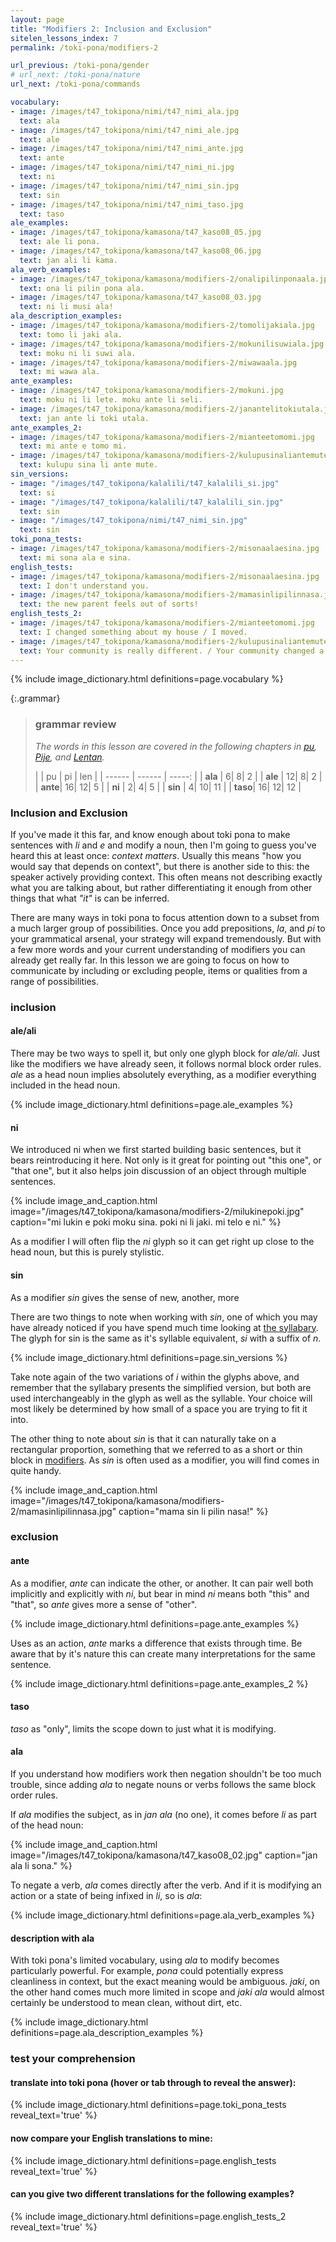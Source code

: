 ```yaml
---
layout: page
title: "Modifiers 2: Inclusion and Exclusion"
sitelen_lessons_index: 7
permalink: /toki-pona/modifiers-2

url_previous: /toki-pona/gender
# url_next: /toki-pona/nature
url_next: /toki-pona/commands

vocabulary:
- image: /images/t47_tokipona/nimi/t47_nimi_ala.jpg
  text: ala
- image: /images/t47_tokipona/nimi/t47_nimi_ale.jpg
  text: ale
- image: /images/t47_tokipona/nimi/t47_nimi_ante.jpg
  text: ante
- image: /images/t47_tokipona/nimi/t47_nimi_ni.jpg
  text: ni
- image: /images/t47_tokipona/nimi/t47_nimi_sin.jpg
  text: sin
- image: /images/t47_tokipona/nimi/t47_nimi_taso.jpg
  text: taso
ale_examples:
- image: /images/t47_tokipona/kamasona/t47_kaso08_05.jpg
  text: ale li pona.
- image: /images/t47_tokipona/kamasona/t47_kaso08_06.jpg
  text: jan ali li kama.
ala_verb_examples:
- image: /images/t47_tokipona/kamasona/modifiers-2/onalipilinponaala.jpg
  text: ona li pilin pona ala.
- image: /images/t47_tokipona/kamasona/t47_kaso08_03.jpg
  text: ni li musi ala!
ala_description_examples:
- image: /images/t47_tokipona/kamasona/modifiers-2/tomolijakiala.jpg
  text: tomo li jaki ala.
- image: /images/t47_tokipona/kamasona/modifiers-2/mokunilisuwiala.jpg
  text: moku ni li suwi ala.
- image: /images/t47_tokipona/kamasona/modifiers-2/miwawaala.jpg
  text: mi wawa ala.
ante_examples:
- image: /images/t47_tokipona/kamasona/modifiers-2/mokuni.jpg
  text: moku ni li lete. moku ante li seli.
- image: /images/t47_tokipona/kamasona/modifiers-2/janantelitokiutala.jpg
  text: jan ante li toki utala.
ante_examples_2:
- image: /images/t47_tokipona/kamasona/modifiers-2/mianteetomomi.jpg
  text: mi ante e tomo mi.
- image: /images/t47_tokipona/kamasona/modifiers-2/kulupusinaliantemute.jpg
  text: kulupu sina li ante mute.
sin_versions:
- image: "/images/t47_tokipona/kalalili/t47_kalalili_si.jpg"
  text: si
- image: "/images/t47_tokipona/kalalili/t47_kalalili_sin.jpg"
  text: sin
- image: "/images/t47_tokipona/nimi/t47_nimi_sin.jpg"
  text: sin
toki_pona_tests:
- image: /images/t47_tokipona/kamasona/modifiers-2/misonaalaesina.jpg
  text: mi sona ala e sina.
english_tests:
- image: /images/t47_tokipona/kamasona/modifiers-2/misonaalaesina.jpg
  text: I don't understand you.
- image: /images/t47_tokipona/kamasona/modifiers-2/mamasinlipilinnasa.jpg
  text: the new parent feels out of sorts!
english_tests_2:
- image: /images/t47_tokipona/kamasona/modifiers-2/mianteetomomi.jpg
  text: I changed something about my house / I moved.
- image: /images/t47_tokipona/kamasona/modifiers-2/kulupusinaliantemute.jpg
  text: Your community is really different. / Your community changed a lot.
---
```


{% include image_dictionary.html definitions=page.vocabulary %}

{:.grammar}
>### grammar review
>_The words in this lesson are covered in the following chapters in [pu](https://www.amazon.com/dp/B012M1RLXS), [Pije](http://tokipona.net/tp/janpije/okamasona.php), and [Lentan](https://rnd.neocities.org/tokipona/)._
>
>|  | pu | pi | len  |
>| ------ | ------ | -----: |
>| __ala__ |   6|   8|  2  |
>| __ale__ |  12|   8|  2  |
>| __ante__|  16|  12|  5  |
>| __ni__  |   2|   4|  5  |
>| __sin__ |   4|  10|  11 |
>| __taso__|  16|  12|  12 |

### Inclusion and Exclusion

If you've made it this far, and know enough about toki pona to make sentences with _li_ and _e_ and modify a noun, then I'm going to guess you've heard this at least once: _context matters_.  Usually this means "how you would say that depends on context", but there is another side to this: the speaker actively providing context. This often means not describing exactly what you are talking about, but rather differentiating it enough from other things that what _"it"_ is can be inferred.

There are many ways in toki pona to focus attention down to a subset from a much larger group of possibilities. Once you add prepositions, _la_, and _pi_ to your grammatical arsenal, your strategy will expand tremendously. But with a few more words and your current understanding of modifiers you can already get really far.  In this lesson we are going to focus on how to communicate by including or excluding people, items or qualities from a range of possibilities.

### inclusion

#### ale/ali

There may be two ways to spell it, but only one glyph block for _ale/ali_. Just like the modifiers we have already seen, it follows normal block order rules. _ale_ as a head noun implies absolutely everything, as a modifier everything included in the head noun.

{% include image_dictionary.html definitions=page.ale_examples %}

#### ni

We introduced ni when we first started building basic sentences, but it bears reintroducing it here. Not only is it great for pointing out "this one", or "that one", but it also helps join discussion of an object through multiple sentences.

{% include image_and_caption.html image="/images/t47_tokipona/kamasona/modifiers-2/milukinepoki.jpg" caption="mi lukin e poki moku sina.  poki ni li jaki. mi telo e ni." %}

As a modifier I will often flip the _ni_ glyph so it can get right up close to the head noun, but this is purely stylistic.

#### sin

As a modifier _sin_ gives the sense of new, another, more

There are two things to note when working with _sin_, one of which you may have already noticed if you have spend much time looking at [the syllabary](/toki-pona/dictionaries/syllabary/). The glyph for sin is the same as it's syllable equivalent, _si_ with a suffix of _n_.

{% include image_dictionary.html definitions=page.sin_versions %}

Take note again of the two variations of _i_ within the glyphs above, and remember that the syllabary presents the simplified version, but both are used interchangeably in the glyph as well as the syllable. Your choice will most likely be determined by how small of a space you are trying to fit it into.

The other thing to note about _sin_ is that it can naturally take on a rectangular proportion, something that we referred to as a short or thin block in [modifiers](/toki-pona/modifiers). As _sin_ is often used as a modifier, you will find comes in quite handy.

{% include image_and_caption.html image="/images/t47_tokipona/kamasona/modifiers-2/mamasinlipilinnasa.jpg" caption="mama sin li pilin nasa!" %}

### exclusion

#### ante

As a modifier, _ante_ can indicate the other, or another. It can pair well both implicitly and explicitly with _ni_, but bear in mind _ni_ means both "this" and "that", so _ante_ gives more a sense of "other".

{% include image_dictionary.html definitions=page.ante_examples %}

Uses as an action, _ante_ marks a difference that exists through time. Be aware that by it's nature this can create many interpretations for the same sentence.

{% include image_dictionary.html definitions=page.ante_examples_2 %}

#### taso

_taso_ as "only", limits the scope down to just what it is modifying.


#### ala

If you understand how modifiers work then negation shouldn't be too much trouble, since adding _ala_ to negate nouns or verbs follows the same block order rules.

If _ala_ modifies the subject, as in _jan ala_ (no one), it comes before _li_ as part of the head noun:

{% include image_and_caption.html image="/images/t47_tokipona/kamasona/t47_kaso08_02.jpg" caption="jan ala li sona." %}

To negate a verb, _ala_ comes directly after the verb.  And if it is modifying an action or a state of being infixed in _li_, so is _ala_:

{% include image_dictionary.html definitions=page.ala_verb_examples %}

#### description with ala

With toki pona's limited vocabulary, using _ala_ to modify becomes particularly powerful.  For example, _pona_ could potentially express cleanliness in context, but the exact meaning would be ambiguous. _jaki_, on the other hand comes much more limited in scope and _jaki ala_ would almost certainly be understood to mean clean, without dirt, etc.

{% include image_dictionary.html definitions=page.ala_description_examples %}

### test your comprehension

#### translate into toki pona (hover or tab through to reveal the answer):

{% include image_dictionary.html definitions=page.toki_pona_tests reveal_text='true' %}

#### now compare your English translations to mine:

{% include image_dictionary.html definitions=page.english_tests reveal_text='true' %}

#### can you give two different translations for the following examples?

{% include image_dictionary.html definitions=page.english_tests_2 reveal_text='true' %}

